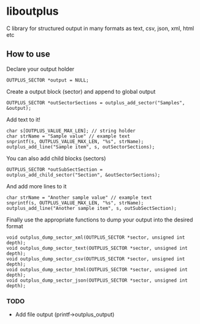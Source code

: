 liboutplus
==========

C library for structured output in many formats as text, csv, json, xml, html etc 


How to use
-------------
Declare your output holder

    OUTPLUS_SECTOR *output = NULL;

Create a output block (sector) and append to global output

    OUTPLUS_SECTOR *outSectorSections = outplus_add_sector("Samples", &output);


Add text to it!

    char s[OUTPLUS_VALUE_MAX_LEN]; // string holder
    char strName = "Sample value" // example text
    snprintf(s, OUTPLUS_VALUE_MAX_LEN, "%s", strName);
    outplus_add_line("Sample item", s, outSectorSections);


You can also add child blocks (sectors)

    OUTPLUS_SECTOR *outSubSectSection = outplus_add_child_sector("Section", &outSectorSections);

And add more lines to it

    char strName = "Another sample value" // example text
    snprintf(s, OUTPLUS_VALUE_MAX_LEN, "%s", strName);
    outplus_add_line("Another sample item", s, outSubSectSection);


Finally use the appropriate functions to dump your output into the desired format

    void outplus_dump_sector_xml(OUTPLUS_SECTOR *sector, unsigned int depth);
    void outplus_dump_sector_text(OUTPLUS_SECTOR *sector, unsigned int depth);
    void outplus_dump_sector_csv(OUTPLUS_SECTOR *sector, unsigned int depth);
    void outplus_dump_sector_html(OUTPLUS_SECTOR *sector, unsigned int depth);
    void outplus_dump_sector_json(OUTPLUS_SECTOR *sector, unsigned int depth);


### TODO ###
* Add file output (printf->outplus_output)

